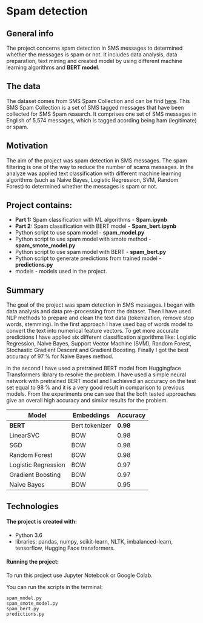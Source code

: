 # Spam detection

## General info

The project concerns spam detection in SMS messages to determined whether the messages is spam or not. It includes data analysis, data preparation, text mining and created model by using different machine learning algorithms and **BERT model**. 

## The data
The dataset comes from SMS Spam Collection and can be find [here](https://www.kaggle.com/uciml/sms-spam-collection-dataset). This SMS Spam Collection is a set of SMS tagged messages that have been collected for SMS Spam research. It comprises one set of SMS messages in English of 5,574 messages, which is tagged acording being ham (legitimate) or spam.

## Motivation
The aim of the project was spam detection in SMS messages. The spam filtering is one of the way to reduce the number of scams messages. In the analyze was applied text classification with different machine learning algorithms (such as Naive Bayes, Logistic Regression, SVM, Random Forest) to determined whether the messages is spam or not. 

## Project contains:
- **Part 1:** Spam classification with ML algorithms - **Spam.ipynb**
- **Part 2:** Spam classification with BERT model - **Spam_bert.ipynb**
- Python script to use spam model - **spam_model.py**
- Python script to use spam model with smote method - **spam_smote_model.py**
- Python script to use spam model with BERT - **spam_bert.py**
- Python script to generate predictions from trained model - **predictions.py**
- models - models used in the project.

## Summary
The goal of the project was spam detection in SMS messages. I began with data analysis and data pre-processing from the dataset. Then I have used NLP methods to prepare and clean the text data (tokenization, remove stop words, stemming). In the first approach I have used bag of words model to convert the text into numerical feature vectors. To get more accurate predictions I have applied six different classification algorithms like: Logistic Regression, Naive Bayes, Support Vector Machine (SVM), Random Forest, Stochastic Gradient Descent and Gradient Boosting. Finally I  got the best accuracy of 97 % for Naive Bayes method. 

In the second I have used a pretrained BERT model from Huggingface Transformers library to resolve the problem. I have used a simple neural network with pretrained BERT model and I achieved an accuracy on the test set equal to 98 % and it is a very good result in comparison to previous models. From the experiments one can see that the both tested approaches give an overall high accuracy and similar results for the problem.

Model | Embeddings | Accuracy
------------ | ------------- | ------------- 
**BERT** | Bert tokenizer | **0.98**
LinearSVC| BOW | 0.98
SGD |BOW  | 0.98
Random Forest | BOW | 0.98
Logistic Regression | BOW | 0.97
Gradient Boosting| BOW | 0.97
Naive Bayes | BOW | 0.95

## Technologies
#### The project is created with:

- Python 3.6
- libraries: pandas, numpy, scikit-learn, NLTK, imbalanced-learn, tensorflow, Hugging Face transformers.

#### Running the project:

To run this project use Jupyter Notebook or Google Colab.

You can run the scripts in the terminal:

    spam_model.py
    spam_smote_model.py
    spam_bert.py
    predictions.py

